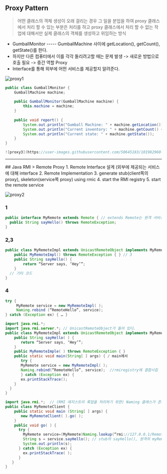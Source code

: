 ## Proxy Pattern
> 어떤 클래스의 객체 생성이 오래 걸리는 경우 그 일을 분업을 하여 proxy 클래스에서 처리 할 수 있는 부분은 처리를 하고 proxy 클래스에서 처리 할 수 없는 작업에 대해서만 실제 클래스의 객체를 생성하고 위임하는 방식

- GumballMonitor ----- GumballMachine 사이에 getLocation(), getCount(), getState()를 한다.
- 하지만 다른 컴퓨터에서 이를 각각 돌리려고할 때는 문제 발생 -> 새로운 방법으로 호출 필요 -> 중간 역할 Proxy
- Interface를 통해 외부에 어떤 서비스를 제공할지 알려준다.

![proxy1](https://user-images.githubusercontent.com/50645183/101979518-079c0a00-3ca1-11eb-854c-5aac205a2539.PNG)


```java
public class GumballMonitor {
	GumballMachine machine;
 
	public GumballMonitor(GumballMachine machine) {
		this.machine = machine;
	}
 
	public void report() {
		System.out.println("Gumball Machine: " + machine.getLocation());
		System.out.println("Current inventory: " + machine.getCount() + " gumballs");
		System.out.println("Current state: " + machine.getState());
	}
}

![proxy3](https://user-images.githubusercontent.com/50645183/101982960-d29cb100-3cba-11eb-994b-0551c59a9fdd.PNG)

```

<hr>
## Java RMI 
> Remote Proxy
1. Remote Interface 설계 (외부에 제공되는 서비스에 대해 interface 
2. Remote Implementation 
3. generate stub(client쪽의 proxy), skeleton(service쪽 proxy) using rmic
4. start the RMI registry
5. start the remote service

![proxy2](https://user-images.githubusercontent.com/50645183/101982945-bd278700-3cba-11eb-8819-779281b09290.PNG)


### 1
```java
public interface MyRemote extends Remote { // extends Remote는 원격 서비스 표시 
  public String sayHello() throws RemoteException;
}
```

### 2,3
```java
public class MyRemoteImpl extends UnicastRemoteObject implements MyRemote { // 인터페이스에 들어있는 모든 메소드를 구현했는지 컴파일러에서 체크
    public MyRemoteImpl() throws RemoteException { } // 3
    public String sayHello() {
        return “Server says, ‘Hey’”;
    }
  // 기타 코드
}
```

### 4
```java
try {
     MyRemote service = new MyRemoteImpl( );
     Naming.rebind (“RemoteHello”, service);
} catch (Exception ex) { … }
```

```java
import java.rmi.*;   
import java.rmi.server.*; // UnicastRemoteObject가 들어 있다.
public class MyRemoteImpl extends UnicastRemoteObject implements MyRemote {
    public String sayHello( ) {
       return “Server says, ‘Hey’”;
    }
    public MyRemoteImple( ) throws RemoteException { }
    public static void main(String[ ] args) { / main에서
       try {
	   MyRemote service = new MyRemoteImpl( );
	   Naming.rebind(“RemoteHello”, service);  //rmiregistry에 결합시킴
       } catch (Exception ex) {
	   ex.printStackTrace();
    }   
  }   
}
```
```java
import java.rmi.*;  // (RMI 레지스트리 룩업을 처리하기 위한) Naming 클래스가 존재
public class MyRemoteClient {
    public static void main (String[ ] args) {
       new MyRemoteClient( ).go( );
    }
    public void go( ) {
      try {
        MyRemote service=(MyRemote)Naming.lookup(“rmi://127.0.0.1/RemoteHello”);
        String s = service.sayHello(); // stub의 sayHello(), 원격의 myRemote의 sayHello() 호출
        System.out.println(s);
      } catch (Exception ex) {
        ex.printStackTrace( );
      }
   }
}
```

